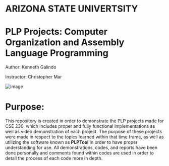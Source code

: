 # **ARIZONA STATE UNIVERTSITY**

# PLP Projects: Computer Organization and Assembly Language Programming 

Author: Kenneth Galindo

Instructor: Christopher Mar

![image](https://user-images.githubusercontent.com/98668234/174452285-821f7e76-d440-4081-992c-758325ce9bfa.png)


# Purpose:

This repository is created in order to demonstrate the PLP projects made for CSE 230, which includes proper and fully functional implementations as well as video demonstration of each project. The purpose of these projects were made in respect to the topics learned within that time frame, as well as utilizing the software known as **PLPTool** in order to have proper understanding for use. All demonstrations, codes, and reports have been done personally and comments found within codes are used in order to detail the process of each code more in depth.
